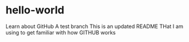 # hello-world
Learn about GitHub
A test branch
This is an updated README
THat I am using to get familiar with how GITHUB works
